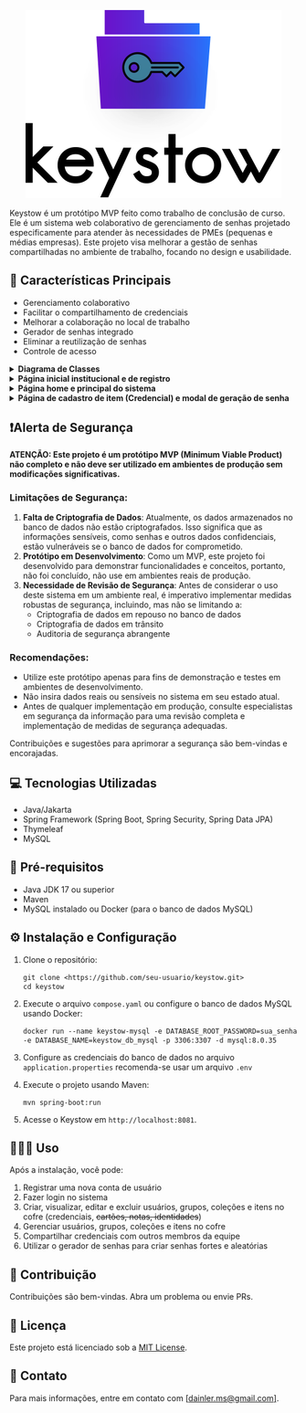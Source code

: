 <p align="center">
  <img src="img/logo-height-black.svg" alt="logo-height-black.svg">
</p>

Keystow é um protótipo MVP feito como trabalho de conclusão de curso. Ele é um sistema web colaborativo de gerenciamento de senhas projetado especificamente para atender às necessidades de PMEs (pequenas e médias empresas). Este projeto visa melhorar a gestão de senhas compartilhadas no ambiente de trabalho, focando no design e usabilidade.

## 📝 Características Principais

- Gerenciamento colaborativo
- Facilitar o compartilhamento de credenciais
- Melhorar a colaboração no local de trabalho
- Gerador de senhas integrado
- Eliminar a reutilização de senhas
- Controle de acesso

<details>
  <summary><strong>Diagrama de Classes</strong></summary>

![Keystow - Diagrama de Classes com Herança_6](img/Keystow_-_Diagrama_de_Classes_com_Herana_6.svg)

</details>

<details>
  <summary><strong>Página inicial institucional e de registro</strong></summary>

![Keystow Artigo Dainler - Update 10-09-24 CORRIGIDO FINAL_page17_image.png](img/Keystow_Artigo_Dainler_-_Update_10-09-24_CORRIGIDO_FINAL_page17_image.png)

</details>

<details>
  <summary><strong>Página home e principal do sistema</strong></summary>

![Keystow Artigo Dainler - Update 10-09-24 CORRIGIDO FINAL_page18_image.png](img/Keystow_Artigo_Dainler_-_Update_10-09-24_CORRIGIDO_FINAL_page18_image.png)

</details>

<details>
  <summary><strong>Página de cadastro de item (Credencial) e modal de geração de senha</strong></summary>

![Keystow Artigo Dainler - Update 10-09-24 CORRIGIDO FINAL_page19_image.png](img/Keystow_Artigo_Dainler_-_Update_10-09-24_CORRIGIDO_FINAL_page19_image.png)

</details>

## ❗Alerta de Segurança

**ATENÇÃO: Este projeto é um protótipo MVP (Minimum Viable Product) não completo e não deve ser utilizado em ambientes de produção sem modificações significativas.**

### Limitações de Segurança:

1. **Falta de Criptografia de Dados**: Atualmente, os dados armazenados no banco de dados não estão criptografados. Isso significa que as informações sensíveis, como senhas e outros dados confidenciais, estão vulneráveis se o banco de dados for comprometido.
2. **Protótipo em Desenvolvimento**: Como um MVP, este projeto foi desenvolvido para demonstrar funcionalidades e conceitos, portanto, não foi concluído, não use em ambientes reais de produção.
3. **Necessidade de Revisão de Segurança**: Antes de considerar o uso deste sistema em um ambiente real, é imperativo implementar medidas robustas de segurança, incluindo, mas não se limitando a:
   - Criptografia de dados em repouso no banco de dados
   - Criptografia de dados em trânsito
   - Auditoria de segurança abrangente

### Recomendações:

- Utilize este protótipo apenas para fins de demonstração e testes em ambientes de desenvolvimento.
- Não insira dados reais ou sensíveis no sistema em seu estado atual.
- Antes de qualquer implementação em produção, consulte especialistas em segurança da informação para uma revisão completa e implementação de medidas de segurança adequadas.

Contribuições e sugestões para aprimorar a segurança são bem-vindas e encorajadas.

## 💻 Tecnologias Utilizadas

- Java/Jakarta
- Spring Framework (Spring Boot, Spring Security, Spring Data JPA)
- Thymeleaf
- MySQL

## 📌 Pré-requisitos

- Java JDK 17 ou superior
- Maven
- MySQL instalado ou Docker (para o banco de dados MySQL)

## ⚙️ Instalação e Configuração

1. Clone o repositório:

   ```
   git clone <https://github.com/seu-usuario/keystow.git>
   cd keystow
   ```

2. Execute o arquivo `compose.yaml` ou configure o banco de dados MySQL usando Docker:

   ```
   docker run --name keystow-mysql -e DATABASE_ROOT_PASSWORD=sua_senha -e DATABASE_NAME=keystow_db_mysql -p 3306:3307 -d mysql:8.0.35
   ```

3. Configure as credenciais do banco de dados no arquivo `application.properties` recomenda-se usar um arquivo `.env`
4. Execute o projeto usando Maven:

   ```
   mvn spring-boot:run
   ```

5. Acesse o Keystow em `http://localhost:8081`.

## 🧑🏻‍💻 Uso

Após a instalação, você pode:

1. Registrar uma nova conta de usuário
2. Fazer login no sistema
3. Criar, visualizar, editar e excluir usuários, grupos, coleções e itens no cofre (credenciais, ~~cartões, notas, identidades~~)
4. Gerenciar usuários, grupos, coleções e itens no cofre
5. Compartilhar credenciais com outros membros da equipe
6. Utilizar o gerador de senhas para criar senhas fortes e aleatórias

## 🚀 Contribuição

Contribuições são bem-vindas. Abra um problema ou envie PRs.

## 📄 Licença

Este projeto está licenciado sob a [MIT License](https://opensource.org/license/MIT).

## 📨 Contato

Para mais informações, entre em contato com [[dainler.ms@gmail.com]](mailto:dainler.ms@gmail.com).
